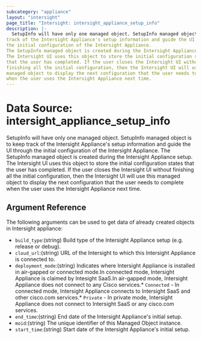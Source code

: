 ```yaml
---
subcategory: "appliance"
layout: "intersight"
page_title: "Intersight: intersight_appliance_setup_info"
description: |-
  SetupInfo will have only one managed object. SetupInfo managed object is to keep
track of the Intersight Appliance's setup information and guide the UI through
the initial configuration of the Intersight Appliance.
The SetupInfo managed object is created during the Intersight Appliance setup.
The Intersight UI uses this object to store the initial configuration states
that the user has completed. If the user closes the Intersight UI without
finishing all the initial configuration, then the Intersight UI will use this
managed object to display the next configuration that the user needs to complete
when the user uses the Intersight Appliance next time.
---
```


# Data Source: intersight_appliance_setup_info
SetupInfo will have only one managed object. SetupInfo managed object is to keep
track of the Intersight Appliance's setup information and guide the UI through
the initial configuration of the Intersight Appliance.
The SetupInfo managed object is created during the Intersight Appliance setup.
The Intersight UI uses this object to store the initial configuration states
that the user has completed. If the user closes the Intersight UI without
finishing all the initial configuration, then the Intersight UI will use this
managed object to display the next configuration that the user needs to complete
when the user uses the Intersight Appliance next time.
## Argument Reference
The following arguments can be used to get data of already created objects in Intersight appliance:
* `build_type`:(string) Build type of the Intersight Appliance setup (e.g. release or debug). 
* `cloud_url`:(string) URL of the Intersight to which this Intersight Appliance is connected to. 
* `deployment_mode`:(string) Indicates where Intersight Appliance is installed in air-gapped or connected mode.In connected mode, Intersight Appliance is claimed by Intesight SaaS.In air-gapped mode, Intersight Appliance does not connect to any Cisco services.* `Connected` - In connected mode, Intersight Appliance connects to Intersight SaaS and other cisco.com services.* `Private` - In private mode, Intersight Appliance does not connect to Intersight SaaS or any cisco.com services. 
* `end_time`:(string) End date of the Intersight Appliance's initial setup. 
* `moid`:(string) The unique identifier of this Managed Object instance. 
* `start_time`:(string) Start date of the Intersight Appliance's initial setup. 
